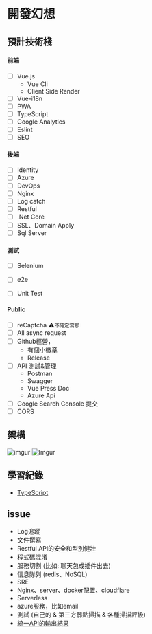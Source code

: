 # 開發幻想
<style>
    time{
        font-size: 14px;
        color: #888;
        font-weight: 600;
    }
</style>

## 預計技術棧
#### 前端
- [ ] Vue.js
    - Vue Cli
    - Client Side Render
- [ ] Vue-i18n
- [ ] PWA
- [ ] TypeScript
- [ ] Google Analytics
- [ ] Eslint
- [ ] SEO

#### 後端
- [ ] Identity 
- [ ] Azure
- [ ] DevOps
- [ ] Nginx
- [ ] Log catch
- [ ] Restful
- [ ] .Net Core
- [ ] SSL、Domain Apply
- [ ] Sql Server 

#### 測試
- [ ] Selenium
- [ ] e2e
- [ ] Unit Test


#### Public
- [ ] reCaptcha ⚠️<small>不確定寫那</small>
- [ ] All async request
- [ ] Github經營，
    - 有個小徽章
    - Release
- [ ] API 測試&管理
    - Postman
    - Swagger
    - Vue Press Doc
    - Azure Api
- [ ] Google Search Console 提交
- [ ] CORS

## 架構
![imgur](https://i.imgur.com/AmSAypX.jpg)
![Imgur](https://imgur.com/J0e4VnQ.png)

## 學習紀錄
- [TypeScript](https://github.com/waynelens/MarkDown-Note/tree/master/Web/TypeScript)

## issue
- Log追蹤
- 文件撰寫
- Restful API的安全和型別健壯
- 程式碼混淆
- 服務切割 (比如: 聊天包成插件出去)
- 信息隊列 (redis、NoSQL)
- SRE
- Nginx、server、docker配置、cloudflare
- Serverless
- azure服務，比如email
- 測試 (自己的 & 第三方弱點掃描 & 各種掃描評級)
- [統一API的輸出結果](https://ithelp.ithome.com.tw/articles/10198206)
